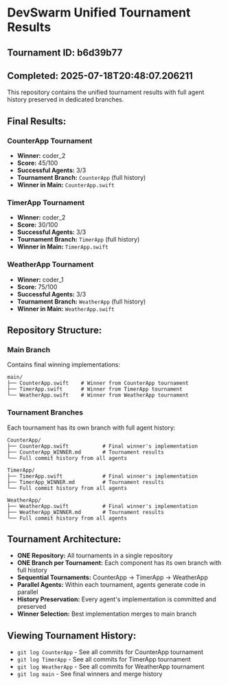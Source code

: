# DevSwarm Unified Tournament Results

## Tournament ID: b6d39b77
## Completed: 2025-07-18T20:48:07.206211

This repository contains the unified tournament results with full agent history preserved in dedicated branches.

## Final Results:

### CounterApp Tournament
- **Winner:** coder_2
- **Score:** 45/100
- **Successful Agents:** 3/3
- **Tournament Branch:** `CounterApp` (full history)
- **Winner in Main:** `CounterApp.swift`

### TimerApp Tournament
- **Winner:** coder_2
- **Score:** 30/100
- **Successful Agents:** 3/3
- **Tournament Branch:** `TimerApp` (full history)
- **Winner in Main:** `TimerApp.swift`

### WeatherApp Tournament
- **Winner:** coder_1
- **Score:** 75/100
- **Successful Agents:** 3/3
- **Tournament Branch:** `WeatherApp` (full history)
- **Winner in Main:** `WeatherApp.swift`

## Repository Structure:

### Main Branch
Contains final winning implementations:
```
main/
├── CounterApp.swift    # Winner from CounterApp tournament
├── TimerApp.swift      # Winner from TimerApp tournament
└── WeatherApp.swift    # Winner from WeatherApp tournament
```

### Tournament Branches
Each tournament has its own branch with full agent history:
```
CounterApp/
├── CounterApp.swift           # Final winner's implementation
├── CounterApp_WINNER.md       # Tournament results
└── Full commit history from all agents

TimerApp/
├── TimerApp.swift             # Final winner's implementation  
├── TimerApp_WINNER.md         # Tournament results
└── Full commit history from all agents

WeatherApp/
├── WeatherApp.swift           # Final winner's implementation
├── WeatherApp_WINNER.md       # Tournament results
└── Full commit history from all agents
```

## Tournament Architecture:
- **ONE Repository:** All tournaments in a single repository
- **ONE Branch per Tournament:** Each component has its own branch with full history
- **Sequential Tournaments:** CounterApp → TimerApp → WeatherApp
- **Parallel Agents:** Within each tournament, agents generate code in parallel
- **History Preservation:** Every agent's implementation is committed and preserved
- **Winner Selection:** Best implementation merges to main branch

## Viewing Tournament History:
- `git log CounterApp` - See all commits for CounterApp tournament
- `git log TimerApp` - See all commits for TimerApp tournament  
- `git log WeatherApp` - See all commits for WeatherApp tournament
- `git log main` - See final winners and merge history
